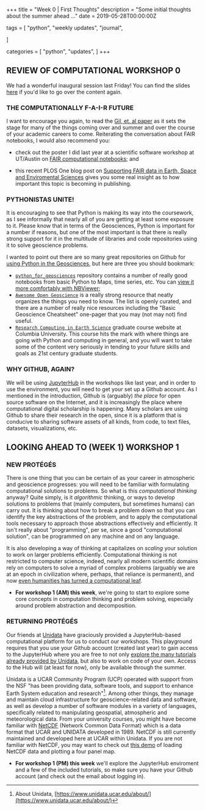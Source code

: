 +++
title = "Week 0 | First Thoughts"
description = "Some initial thoughts about the summer ahead ..."
date = 2019-05-28T00:00:00Z

tags = [
    "python",
    "weekly updates",
    "journal",

]

categories = [
    "python",
    "updates",
]
+++

## REVIEW OF COMPUTATIONAL WORKSHOP 0

We had a wonderful inaugural session last Friday!  You can find the slides [here](/assets/SOARS_WS0_05252019.pdf) if you'd like to go over the content again.  

### THE COMPUTATIONALLY F-A-I-R FUTURE

I want to encourage you again, to read the [Gil, et. al paper](http://doi.org/gc4h73) as it sets the stage for many of the things coming over and summer and over the course of your academic careers to come.  Reiterating the conversation about FAIR notebooks, I would also recommend you:
 
 * check out the poster I did last year at a scientific software workshop at UT/Austin on [FAIR computational notebooks](https://doi.org/10.6084/m9.figshare.6198554.v1); and

* this recent PLOS One blog post on [Supporting FAIR data in Earth, Space and Enviromental Sciences](https://blogs.plos.org/everyone/2018/11/05/supporting-fair-data-in-the-earth-space-and-environmental-sciences/) gives you some real insight as to how important this topic is becoming in publishing.

### PYTHONISTAS UNITE!
It is encouraging to see that Python is making its way into the coursework, as I see informally that nearly all of you are getting at least some exposure to it.  Please know that in terms of the Geosciences, Python is important for a number if reasons, but one of the most important is that there is really strong support for it in the multitude of libraries and code repositories using it to solve geoscience problems.

I wanted to point out there are so many great repositories on Github for [using Python in the Geosciences](https://github.com/search?q=geoscience+python), but here are three you should bookmark:

* [`python_for_geosciences`](https://github.com/koldunovn/python_for_geosciences) repository contains a number of really good notebooks from basic Python to Maps, time series, etc.  You can [view it more comfortably with NBViewer](https://nbviewer.jupyter.org/github/koldunovn/python_for_geosciences/blob/master/00%20-%20Why%20Python.ipynb);
* [`Awesome Open Geoscience`](https://github.com/softwareunderground/awesome-open-geoscience) is a really strong resource that neatly organizes the things you need to know.  The list is openly curated, and there are a number of really nice resources including the "Basic Geoscience Cheatsheet" one-pager that you may (not may not) find useful. 
* [`Research Computing in Earth Science`](https://rabernat.github.io/research_computing_2018/) graduate course website at Columbia University.  This course hits the mark with where things are going with Python and computing in general, and you will want to take some of the content very seriously in tending to your future skills and goals as 21st century graduate students.

### WHY GITHUB, AGAIN?

We will be using [JupyterHub](https://jupyter.org/hub) in the workshops like last year, and in order to use the environment, you will need to get your set up a Github account.  As I mentioned in the introduction, Github is (arguably) _the place_ for open source software on the Internet, and it is increasingly the place where computational digital scholarship is happening.  Many scholars are using Github to share their research in the open, since it is a platform that is conducive to sharing software assets of all kinds, from code, to text files, datasets, visualizations, etc.

## LOOKING AHEAD TO (WEEK 1) WORKSHOP 1

### NEW PROT&Eacute;G&Eacute;S  

There is one thing that you can be certain of as your career in atmospheric and geoscience progresses: you will need to be familiar with formulating computational solutions to problems.  So what is this _computational thinking_ anyway?  Quite simply, is it _algorithmic_ thinking, or ways to develop solutions to problems that (mainly computers, but sometimes humans) can carry out.  It is thinking about how to break a problem down so that you can identify the key abstractions of the problem, and to apply the computational tools necessary to approach those abstractions effectively and efficiently.  It isn't really about "programming", per se, since a good "computational solution", can be programmed on any machine and on any language. 

It is also developing a way of thinking at capitalizes on _scaling_ your solution to work on larger problems efficiently.  Computational thinking is not restricted to computer science, indeed, nearly all modern scientific domains rely on computers to solve a myriad of complex problems (arguably we are at an epoch in civilization where, perhaps, that reliance is permanent), and now [even humanities has turned a computational leaf](https://digitalhumanities.mit.edu/).

* **For workshop 1 (AM) this week**, we're going to start to explore some core concepts in computation thinking and problem solving, especially around problem abstraction and decomposition.


### RETURNING PROT&Eacute;G&Eacute;S 

Our friends at [Unidata](https://www.unidata.ucar.edu/) have graciously provided a JupyterHub-based computational platform for us to conduct our workshops.  This playground requires that you use your Github account (created last year) to gain access to the JupyterHub where you are free to not only [explore the many tutorials already provided by Unidata](https://www.unidata.ucar.edu/support/index.html#training), but also to work on code of your own.  Access to the Hub will (at least for now), only be available through the summer.

Unidata is a UCAR Community Program (UCP) operated with support from the NSF "has been providing data, software tools, and support to enhance Earth System education and research"[^about-unidata].  Among other things, they manage and maintain cloud infrastructure for geoscience-related data and software, as well as develop a number of software modules in a variety of languages, specifically related to manipulating geospatial, atmospheric and meteorological data.  From your university courses, you might have become familiar with [NetCDF](https://www.unidata.ucar.edu/software/netcdf/) (Network Common Data Format) which is a data format that UCAR and UNIDATA developed in 1989.  NetCDF is still currently maintained and developed here at UCAR within Unidata.  If you are not familiar with NetCDF, you may want to check out [this demo](https://unidata.github.io/MetPy/latest/examples/Four_Panel_Map.html?highlight=netcdf) of loading NetCDF data and plotting a four panel map.

* **For workshop 1 (PM) this week** we'll explore the JupyterHub enviroment and a few of the included tutorials, so make sure you have your Github account (and check out the email about logging in).


[^about-unidata]: About Unidata, [https://www.unidata.ucar.edu/about/](https://www.unidata.ucar.edu/about/)